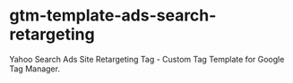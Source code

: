 # gtm-template-ads-search-retargeting
Yahoo Search Ads Site Retargeting Tag - Custom Tag Template for Google Tag Manager.
